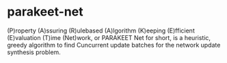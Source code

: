 # parakeet-net

(P)roperty (A)ssuring (R)ulebased (A)lgorithm (K)eeping (E)fficient (E)valuation (T)ime (Net)work, or PARAKEET Net for short, is a heuristic, greedy algorithm to find Cuncurrent update batches for the network update synthesis problem.
